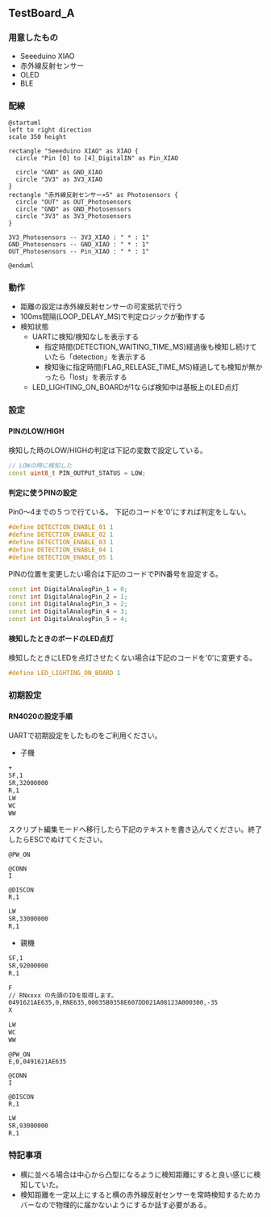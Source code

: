 ## TestBoard_A

### 用意したもの

* Seeeduino XIAO
* 赤外線反射センサー
* OLED
* BLE


### 配線

```plantuml
@startuml
left to right direction
scale 350 height

rectangle "Seeeduino XIAO" as XIAO {
  circle "Pin [0] to [4]_DigitalIN" as Pin_XIAO

  circle "GND" as GND_XIAO
  circle "3V3" as 3V3_XIAO
}
rectangle "赤外線反射センサー×5" as Photosensors {
  circle "OUT" as OUT_Photosensors
  circle "GND" as GND_Photosensors
  circle "3V3" as 3V3_Photosensors
}

3V3_Photosensors -- 3V3_XIAO : " * : 1"
GND_Photosensors -- GND_XIAO : " * : 1"
OUT_Photosensors -- Pin_XIAO : " * : 1"

@enduml
```

### 動作

* 距離の設定は赤外線反射センサーの可変抵抗で行う
* 100ms間隔(LOOP_DELAY_MS)で判定ロジックが動作する
* 検知状態
  * UARTに検知/検知なしを表示する
    * 指定時間(DETECTION_WAITING_TIME_MS)経過後も検知し続けていたら「detection」を表示する
    * 検知後に指定時間(FLAG_RELEASE_TIME_MS)経過しても検知が無かったら「lost」を表示する
  * LED_LIGHTING_ON_BOARDが1ならば検知中は基板上のLED点灯


### 設定

#### PINのLOW/HIGH

検知した時のLOW/HIGHの判定は下記の変数で設定している。

```c++
// LOWの時に検知した
const uint8_t PIN_OUTPUT_STATUS = LOW;
```

#### 判定に使うPINの設定

Pin0～4までの５つで行ている。
下記のコードを'0'にすれば判定をしない。

```c++
#define DETECTION_ENABLE_01 1
#define DETECTION_ENABLE_02 1
#define DETECTION_ENABLE_03 1
#define DETECTION_ENABLE_04 1
#define DETECTION_ENABLE_05 1
```

PINの位置を変更したい場合は下記のコードでPIN番号を設定する。

```c++
const int DigitalAnalogPin_1 = 0;
const int DigitalAnalogPin_2 = 1;
const int DigitalAnalogPin_3 = 2;
const int DigitalAnalogPin_4 = 3;
const int DigitalAnalogPin_5 = 4;
```

#### 検知したときのボードのLED点灯

検知したときにLEDを点灯させたくない場合は下記のコードを'0'に変更する。

```c++
#define LED_LIGHTING_ON_BOARD 1
```


### 初期設定

#### RN4020の設定手順

UARTで初期設定をしたものをご利用ください。

* 子機

```bash
+
SF,1
SR,32000000
R,1
LW
WC
WW
```

スクリプト編集モードへ移行したら下記のテキストを書き込んでください。終了したらESCでぬけてください。


```text
@PW_ON

@CONN
I

@DISCON
R,1
```


```bash
LW
SR,33000000
R,1
```


* 親機


```bash
SF,1
SR,92000000
R,1

F
// RNxxxx の先頭のIDを取得します。
0491621AE635,0,RNE635,00035B0358E607DD021A08123A000300,-35
X

LW
WC
WW
```

```text
@PW_ON
E,0,0491621AE635

@CONN
I

@DISCON
R,1
```

```bash
LW
SR,93000000
R,1
```

### 特記事項

* 横に並べる場合は中心から凸型になるように検知距離にすると良い感じに検知していた。
* 検知距離を一定以上にすると横の赤外線反射センサーを常時検知するためカバーなので物理的に届かないようにするか話す必要がある。
